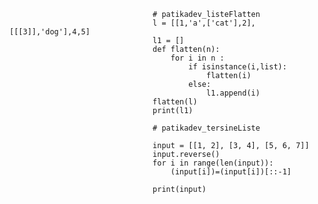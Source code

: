                                     # patikadev_listeFlatten
                                    l = [[1,'a',['cat'],2],[[[3]],'dog'],4,5]
                                    l1 = []
                                    def flatten(n):
                                        for i in n :
                                            if isinstance(i,list):
                                                flatten(i)
                                            else:
                                                l1.append(i)
                                    flatten(l)
                                    print(l1)

                                    # patikadev_tersineListe

                                    input = [[1, 2], [3, 4], [5, 6, 7]]
                                    input.reverse()
                                    for i in range(len(input)):
                                        (input[i])=(input[i])[::-1]

                                    print(input)
